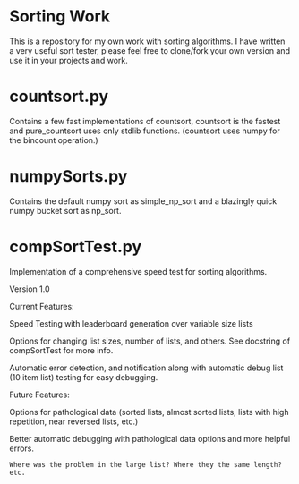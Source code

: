 Sorting Work
=====

This is a repository for my own work with sorting algorithms. I have written a very useful sort tester, please feel free to clone/fork your own version and use it in your projects and work.

countsort.py 
======

Contains a few fast implementations of countsort, countsort is the fastest and pure_countsort uses only stdlib functions. (countsort uses numpy for the bincount operation.)


numpySorts.py
======

Contains the default numpy sort as simple_np_sort and a blazingly quick numpy bucket sort as np_sort.

compSortTest.py
=====

Implementation of a comprehensive speed test for sorting algorithms.

Version 1.0

Current Features:

  Speed Testing with leaderboard generation over variable size lists

  Options for changing list sizes, number of lists, and others. See docstring of compSortTest for more info.

  Automatic error detection, and notification along with automatic debug list (10 item list) testing for easy debugging.

Future Features:

   Options for pathological data (sorted lists, almost sorted lists, lists with high repetition, near reversed lists, etc.)

  Better automatic debugging with pathological data options and more helpful errors.

    Where was the problem in the large list? Where they the same length? etc.
